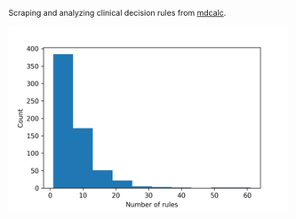 Scraping and analyzing clinical decision rules from [mdcalc](https://www.mdcalc.com/).

![](results/num_rules_hist.png)